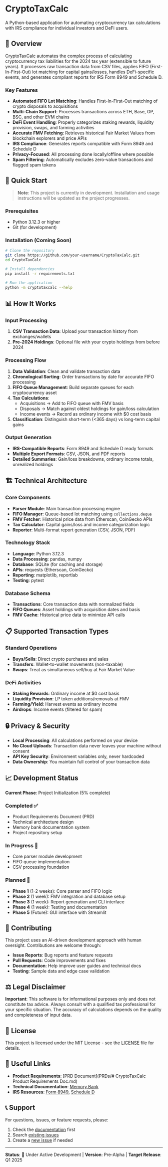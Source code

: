 # CryptoTaxCalc

A Python-based application for automating cryptocurrency tax calculations with IRS compliance for individual investors and DeFi users.

## 🎯 Overview

CryptoTaxCalc automates the complex process of calculating cryptocurrency tax liabilities for the 2024 tax year (extensible to future years). It processes raw transaction data from CSV files, applies FIFO (First-In-First-Out) lot matching for capital gains/losses, handles DeFi-specific events, and generates compliant reports for IRS Form 8949 and Schedule D.

### Key Features

- **Automated FIFO Lot Matching**: Handles First-In-First-Out matching of crypto disposals to acquisitions
- **Multi-Chain Support**: Processes transactions across ETH, Base, OP, BSC, and other EVM chains
- **DeFi Event Handling**: Properly categorizes staking rewards, liquidity provision, swaps, and farming activities
- **Accurate FMV Fetching**: Retrieves historical Fair Market Values from blockchain explorers and price APIs
- **IRS Compliance**: Generates reports compatible with Form 8949 and Schedule D
- **Privacy-Focused**: All processing done locally/offline where possible
- **Spam Filtering**: Automatically excludes zero-value transactions and flagged spam tokens

## 🚀 Quick Start

> **Note**: This project is currently in development. Installation and usage instructions will be updated as the project progresses.

### Prerequisites

- Python 3.12.3 or higher
- Git (for development)

### Installation (Coming Soon)

```bash
# Clone the repository
git clone https://github.com/your-username/CryptoTaxCalc.git
cd CryptoTaxCalc

# Install dependencies
pip install -r requirements.txt

# Run the application
python -m cryptotaxcalc --help
```

## 📊 How It Works

### Input Processing
1. **CSV Transaction Data**: Upload your transaction history from exchanges/wallets
2. **Pre-2024 Holdings**: Optional file with your crypto holdings from before 2024

### Processing Flow
1. **Data Validation**: Clean and validate transaction data
2. **Chronological Sorting**: Order transactions by date for accurate FIFO processing
3. **FIFO Queue Management**: Build separate queues for each cryptocurrency asset
4. **Tax Calculations**: 
   - Acquisitions → Add to FIFO queue with FMV basis
   - Disposals → Match against oldest holdings for gain/loss calculation
   - Income events → Record as ordinary income with $0 cost basis
5. **Classification**: Distinguish short-term (<365 days) vs long-term capital gains

### Output Generation
- **IRS-Compatible Reports**: Form 8949 and Schedule D ready formats
- **Multiple Export Formats**: CSV, JSON, and PDF reports
- **Detailed Summaries**: Gain/loss breakdowns, ordinary income totals, unrealized holdings

## 🏗️ Technical Architecture

### Core Components
- **Parser Module**: Main transaction processing engine
- **FIFO Manager**: Queue-based lot matching using `collections.deque`
- **FMV Fetcher**: Historical price data from Etherscan, CoinGecko APIs
- **Tax Calculator**: Capital gains/loss and income categorization logic
- **Reporter**: Multi-format report generation (CSV, JSON, PDF)

### Technology Stack
- **Language**: Python 3.12.3
- **Data Processing**: pandas, numpy
- **Database**: SQLite (for caching and storage)
- **APIs**: requests (Etherscan, CoinGecko)
- **Reporting**: matplotlib, reportlab
- **Testing**: pytest

### Database Schema
- **Transactions**: Core transaction data with normalized fields
- **FIFO Queues**: Asset holdings with acquisition dates and basis
- **FMV Cache**: Historical price data to minimize API calls

## 📋 Supported Transaction Types

### Standard Operations
- **Buys/Sells**: Direct crypto purchases and sales
- **Transfers**: Wallet-to-wallet movements (non-taxable)
- **Swaps**: Treat as simultaneous sell/buy at Fair Market Value

### DeFi Activities
- **Staking Rewards**: Ordinary income at $0 cost basis
- **Liquidity Provision**: LP token additions/removals at FMV
- **Farming/Yield**: Harvest events as ordinary income
- **Airdrops**: Income events (filtered for spam)

## 🔒 Privacy & Security

- **Local Processing**: All calculations performed on your device
- **No Cloud Uploads**: Transaction data never leaves your machine without consent
- **API Key Security**: Environment variables only, never hardcoded
- **Data Ownership**: You maintain full control of your transaction data

## 📈 Development Status

**Current Phase**: Project Initialization (5% complete)

### Completed ✅
- Product Requirements Document (PRD)
- Technical architecture design
- Memory bank documentation system
- Project repository setup

### In Progress 🔄
- Core parser module development
- FIFO queue implementation
- CSV processing foundation

### Planned 📅
- **Phase 1** (1-2 weeks): Core parser and FIFO logic
- **Phase 2** (1 week): FMV integration and database setup
- **Phase 3** (1 week): Report generation and CLI interface
- **Phase 4** (1 week): Testing and documentation
- **Phase 5** (Future): GUI interface with Streamlit

## 🤝 Contributing

This project uses an AI-driven development approach with human oversight. Contributions are welcome through:

- **Issue Reports**: Bug reports and feature requests
- **Pull Requests**: Code improvements and fixes
- **Documentation**: Help improve user guides and technical docs
- **Testing**: Sample data and edge case validation

## ⚖️ Legal Disclaimer

**Important**: This software is for informational purposes only and does not constitute tax advice. Always consult with a qualified tax professional for your specific situation. The accuracy of calculations depends on the quality and completeness of input data.

## 📄 License

This project is licensed under the MIT License - see the [LICENSE](LICENSE) file for details.

## 🔗 Useful Links

- **Product Requirements**: [PRD Document](PRDs/# CryptoTaxCalc Product Requirements Doc.md)
- **Technical Documentation**: [Memory Bank](cline_docs/)
- **IRS Resources**: [Form 8949](https://www.irs.gov/forms-pubs/about-form-8949), [Schedule D](https://www.irs.gov/forms-pubs/about-schedule-d-form-1040)

## 📞 Support

For questions, issues, or feature requests, please:
1. Check the [documentation](cline_docs/) first
2. Search [existing issues](../../issues)
3. Create a [new issue](../../issues/new) if needed

---

**Status**: 🚧 Under Active Development | **Version**: Pre-Alpha | **Target Release**: Q1 2025 